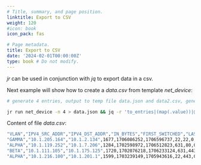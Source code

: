 ```yaml
---
# Title, summary, and page position.
linktitle: Export to CSV
weight: 120
#icon: book
icon_pack: fas

# Page metadata.
title: Export to CSV
date: '2024-02-01T00:00:00Z'
type: book # Do not modify.
---
```


_jr_ can be used in conjunction with _jq_ to export data in a csv.

Next example will show how to create a _data.csv_ from template _net_device_:


```bash
# generate 4 entries, output to temp file data.json and data2.csv, generate file data.csv

jr run net_device -n 4 > data.json && jq -r 'to_entries|(map(.value))|@csv' data.json > data.csv && jq -r 'to_entries|(map(.key))|@csv' data.json | head -1 >> data.csv &&  awk '{a[NR]=$0}END{for(x=1;x<NR;x++){if(x==1)print a[NR];print a[x]}}' data.csv > data2.csv && mv data2.csv data.csv && rm data.json
```

Content of file _data.csv_:

```bash
"VLAN","IPV4_SRC_ADDR","IPV4_DST_ADDR","IN_BYTES","FIRST_SWITCHED","LAST_SWITCHED","L4_SRC_PORT","L4_DST_PORT","TCP_FLAGS","PROTOCOL","SRC_TOS","SRC_AS","DST_AS","L7_PROTO","L7_PROTO_NAME","L7_PROTO_CATEGORY"
"GAMMA","10.1.205.164","10.1.2.134",1677,1706086252,1706596737,22,22,0,4,136,4,0,443,"FTP","Transport"
"ALPHA","10.1.119.252","10.1.7.206",1284,1702598972,1706512823,631,80,0,3,253,2,1,443,"UDP","Application"
"BETA","10.1.111.105","10.1.175.125",1720,1702076218,1706233124,631,443,0,2,155,4,1,443,"UDP","Session"
"ALPHA","10.1.216.100","10.1.201.1",1599,1703239149,1705943616,22,443,0,3,234,3,1,81,"TCP","Transport
```
